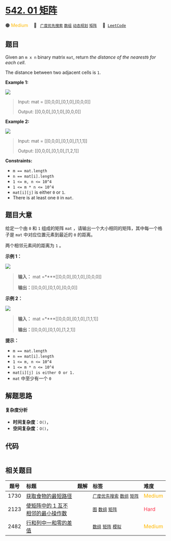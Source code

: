 # [542. 01 矩阵](https://leetcode.com/problems/01-matrix)

🟠 <font color=#ffb800>Medium</font>&emsp; 🔖&ensp; [`广度优先搜索`](/tag/breadth-first-search.md) [`数组`](/tag/array.md) [`动态规划`](/tag/dynamic-programming.md) [`矩阵`](/tag/matrix.md)&emsp; 🔗&ensp;[`LeetCode`](https://leetcode.com/problems/01-matrix)

## 题目

Given an `m x n` binary matrix `mat`, return _the distance of the nearest_`0`
_for each cell_.

The distance between two adjacent cells is `1`.



**Example 1:**

![](https://assets.leetcode.com/uploads/2021/04/24/01-1-grid.jpg)

> Input: mat = [[0,0,0],[0,1,0],[0,0,0]]
> 
> Output: [[0,0,0],[0,1,0],[0,0,0]]

**Example 2:**

![](https://assets.leetcode.com/uploads/2021/04/24/01-2-grid.jpg)

> Input: mat = [[0,0,0],[0,1,0],[1,1,1]]
> 
> Output: [[0,0,0],[0,1,0],[1,2,1]]

**Constraints:**

  * `m == mat.length`
  * `n == mat[i].length`
  * `1 <= m, n <= 10^4`
  * `1 <= m * n <= 10^4`
  * `mat[i][j]` is either `0` or `1`.
  * There is at least one `0` in `mat`.


## 题目大意

给定一个由 `0` 和 `1` 组成的矩阵 `mat` ，请输出一个大小相同的矩阵，其中每一个格子是 `mat` 中对应位置元素到最近的 `0` 的距离。

两个相邻元素间的距离为 `1` 。

**示例 1：**

![](https://pic.leetcode-cn.com/1626667201-NCWmuP-image.png)

> 
> 
> 
> 
> 
> **输入：** mat =****[[0,0,0],[0,1,0],[0,0,0]]
> 
> **输出：**[[0,0,0],[0,1,0],[0,0,0]]
> 
> 

**示例 2：**

![](https://pic.leetcode-cn.com/1626667205-xFxIeK-image.png)

> 
> 
> 
> 
> 
> **输入：** mat =****[[0,0,0],[0,1,0],[1,1,1]]
> 
> **输出：**[[0,0,0],[0,1,0],[1,2,1]]
> 
> 

**提示：**

  * `m == mat.length`
  * `n == mat[i].length`
  * `1 <= m, n <= 10^4`
  * `1 <= m * n <= 10^4`
  * `mat[i][j] is either 0 or 1.`
  * `mat` 中至少有一个 `0 `


## 解题思路

#### 复杂度分析

- **时间复杂度**：`O()`，
- **空间复杂度**：`O()`，

## 代码

```javascript

```

## 相关题目

<!-- prettier-ignore -->
| 题号 | 标题 | 题解 | 标签 | 难度 |
| :------: | :------ | :------: | :------ | :------ |
| 1730 | [获取食物的最短路径](https://leetcode.com/problems/shortest-path-to-get-food) |  |  [`广度优先搜索`](/tag/breadth-first-search.md) [`数组`](/tag/array.md) [`矩阵`](/tag/matrix.md) | <font color=#ffb800>Medium</font> |
| 2123 | [使矩阵中的 1 互不相邻的最小操作数](https://leetcode.com/problems/minimum-operations-to-remove-adjacent-ones-in-matrix) |  |  [`图`](/tag/graph.md) [`数组`](/tag/array.md) [`矩阵`](/tag/matrix.md) | <font color=#ff334b>Hard</font> |
| 2482 | [行和列中一和零的差值](https://leetcode.com/problems/difference-between-ones-and-zeros-in-row-and-column) |  |  [`数组`](/tag/array.md) [`矩阵`](/tag/matrix.md) [`模拟`](/tag/simulation.md) | <font color=#ffb800>Medium</font> |

<style>
.blue {
    background-color: #096dd9;
    padding: 0.25rem 0.5rem;
    margin: 0;
    font-size: 0.85em;
    border-radius: 3px;
    color: white;
    font-weight: 500;
}
table th:first-of-type { width: 10%; }
table th:nth-of-type(2) { width: 35%; }
table th:nth-of-type(3) { width: 10%; }
table th:nth-of-type(4) { width: 35%; }
table th:nth-of-type(5) { width: 10%; }
</style>
